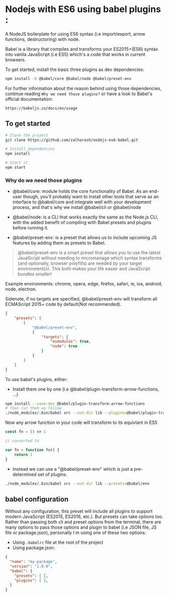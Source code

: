 # Nodejs with ES6 using babel plugins :

A NodeJS boilerplate for using ES6 syntax (i.e import/export, arrow functions, destructoring) with node.

Babel is a library that compiles and transforms your ES2015+(ES6) syntax into vanila JavaScript (i.e ES5) which's a code that works in current browsers.

To get started, install the basic three plugins as dev dependencies:

```bash
npm install -D @babel/core @babel/node @babel/preset-env
```

For further information about the reason behind using those dependencies, continue reading `Why we need those plugins?` or have a look to Babel's official documentation:

`https://babeljs.io/docs/en/usage`


## To get started

```bash
# Clone the project
git clone https://github.com/zalharash/nodejs-es6-babel.git

# Install dependencies
npm install

# Start it
npm start

```

### Why do we need those plugins

- @babel/core: module holds the core functionality of Babel.
As an end-user though, you'll probably want to install other tools that serve as an interface to @babel/core and integrate well with your development process, and that's why we install @babel/cli or @babel/node

- @babel/node: is a CLI that works exactly the same as the Node.js CLI, with the added benefit of compiling with Babel presets and plugins before running it.


- @babel/preset-env: is a preset that allows us to include upcoming JS features by adding them as presets to Babel.


> @babel/preset-env is a smart preset that allows you to use the latest JavaScript without needing to micromanage which syntax transforms (and optionally, browser polyfills) are needed by your target environment(s). This both makes your life easier and JavaScript bundles smaller!

Example environments: chrome, opera, edge, firefox, safari, ie, ios, android, node, electron.

Sidenote, if no targets are specified, @babel/preset-env will transform all ECMAScript 2015+ code by default(Not recommended).

```json
{
    "presets": [
        [
            "@babel/preset-env",
            {
                "targets": {
                    "esmodules": true,
                    "node": true
                }
            }
        ]
    ]
}
```

To use babel's plugins, either:

- Install them one by one (i.e @babel/plugin-transform-arrow-functions, ...)

```bash
npm install --save-dev @babel/plugin-transform-arrow-functions
# then run them as follow
./node_modules/.bin/babel src --out-dir lib --plugins=@babel/plugin-transform-arrow-functions

```

Now any arrow function in your code will transform to its equivlant in ES5

```js
const fn = () => 1

// converted to

var fn = function fn() {
    return 1
}
```

- Instead we can use a "@babel/preset-env" which is just a pre-determined set of plugins.

```bash
./node_modules/.bin/babel src --out-dir lib --presets=@babel/env
```

## babel configuration

Without any configuration, this preset will include all plugins to support modern JavaScript (ES2015, ES2016, etc.). But presets can take options too. Rather than passing both cli and preset options from the terminal, there are many options to pass those options and plugin to babel (i.e JSON file, JS file or package.json), personally I m using one of these two options:

- Using `.babelrc` file at the root of the project
- Using package.json:

```json
{
  "name": "my-package",
  "version": "1.0.0",
  "babel": {
    "presets": [ ],
    "plugins": [ ],
  }
}
```
